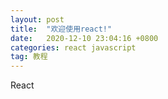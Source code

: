 ```yaml
---
layout: post
title:  "欢迎使用react!"
date:   2020-12-10 23:04:16 +0800
categories: react javascript
tag: 教程
---
```

React